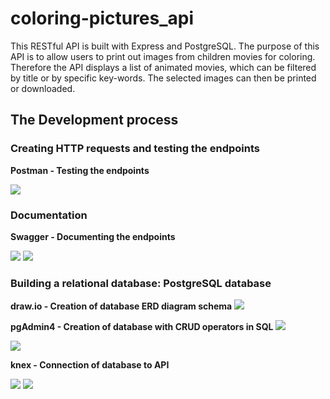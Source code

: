 # coloring-pictures_api

This RESTful API is built with Express and PostgreSQL. The purpose of this API is to allow users to print out images from children movies for coloring. 
Therefore the API displays a list of animated movies, which can be filtered by title or by specific key-words. The selected images can then be printed or downloaded.

## The Development process

### Creating HTTP requests and testing the endpoints

**Postman - Testing the endpoints**

<img src="https://user-images.githubusercontent.com/99111208/161478858-b276d291-4ece-4102-b83f-4b47b9a1afe1.png">

### Documentation

**Swagger - Documenting the endpoints**

<img src="https://user-images.githubusercontent.com/99111208/161713662-38f33dd4-b98c-4d18-bfd1-e5c88d5252bb.png">

<img src="https://user-images.githubusercontent.com/99111208/161713654-6f3e8d35-1aa7-4c25-becf-078f3d1563d3.png">

### Building a relational database: PostgreSQL database

**draw.io - Creation of database ERD diagram schema**
<img src="https://user-images.githubusercontent.com/99111208/161748285-1807d91d-587c-4a70-a88c-0fc5ad27a6a0.png">

**pgAdmin4 - Creation of database with CRUD operators in SQL**
<img src="https://user-images.githubusercontent.com/99111208/161772716-973b13d5-5ac1-4e83-ad1e-21bd9427ac2e.png">

<img src="https://user-images.githubusercontent.com/99111208/161772727-3c1cf28e-e883-459c-85db-bc3d1c29fac2.png">

**knex - Connection of database to API**

<img src="https://user-images.githubusercontent.com/99111208/161898005-ef5a73b5-3966-4e61-a8eb-0d99840c9381.png">
<img src="https://user-images.githubusercontent.com/99111208/161898009-8f3cb9b0-1346-41c7-bfe6-859ee267548c.png">